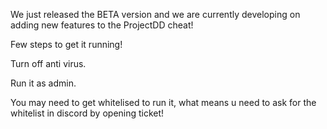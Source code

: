 We just released the BETA version and we are currently developing on adding new features to the ProjectDD cheat!

Few steps to get it running!

Turn off anti virus.

Run it as admin.

You may need to get whitelised to run it, what means u need to ask for the whitelist in discord by opening ticket!

